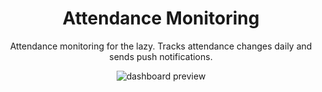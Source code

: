 <h1 align="center">Attendance Monitoring</h1>
<p align="center">Attendance monitoring for the lazy. Tracks attendance changes daily and sends push notifications.</p>

<p align="center">
    <img src="https://github.com/user-attachments/assets/6985220c-b939-4ac9-8afc-b6051380cef4" alt="dashboard preview"/>
</p>
